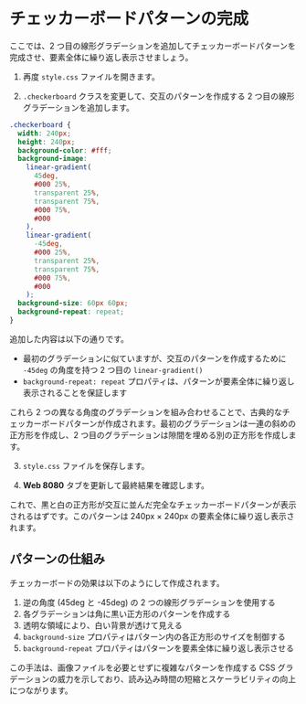 # チェッカーボードパターンの完成

ここでは、2 つ目の線形グラデーションを追加してチェッカーボードパターンを完成させ、要素全体に繰り返し表示させましょう。

1. 再度 `style.css` ファイルを開きます。

2. `.checkerboard` クラスを変更して、交互のパターンを作成する 2 つ目の線形グラデーションを追加します。

```css
.checkerboard {
  width: 240px;
  height: 240px;
  background-color: #fff;
  background-image:
    linear-gradient(
      45deg,
      #000 25%,
      transparent 25%,
      transparent 75%,
      #000 75%,
      #000
    ),
    linear-gradient(
      -45deg,
      #000 25%,
      transparent 25%,
      transparent 75%,
      #000 75%,
      #000
    );
  background-size: 60px 60px;
  background-repeat: repeat;
}
```

追加した内容は以下の通りです。

- 最初のグラデーションに似ていますが、交互のパターンを作成するために `-45deg` の角度を持つ 2 つ目の `linear-gradient()`
- `background-repeat: repeat` プロパティは、パターンが要素全体に繰り返し表示されることを保証します

これら 2 つの異なる角度のグラデーションを組み合わせることで、古典的なチェッカーボードパターンが作成されます。最初のグラデーションは一連の斜めの正方形を作成し、2 つ目のグラデーションは隙間を埋める別の正方形を作成します。

3. `style.css` ファイルを保存します。

4. **Web 8080** タブを更新して最終結果を確認します。

これで、黒と白の正方形が交互に並んだ完全なチェッカーボードパターンが表示されるはずです。このパターンは 240px × 240px の要素全体に繰り返し表示されます。

## パターンの仕組み

チェッカーボードの効果は以下のようにして作成されます。

1. 逆の角度 (45deg と -45deg) の 2 つの線形グラデーションを使用する
2. 各グラデーションは角に黒い正方形のパターンを作成する
3. 透明な領域により、白い背景が透けて見える
4. `background-size` プロパティはパターン内の各正方形のサイズを制御する
5. `background-repeat` プロパティはパターンを要素全体に繰り返し表示させる

この手法は、画像ファイルを必要とせずに複雑なパターンを作成する CSS グラデーションの威力を示しており、読み込み時間の短縮とスケーラビリティの向上につながります。
